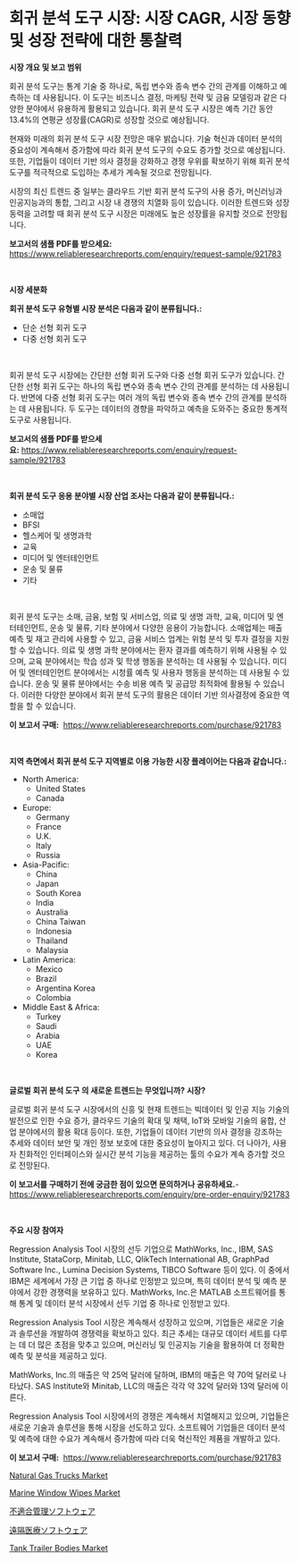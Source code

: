 <p><h1>회귀 분석 도구 시장: 시장 CAGR, 시장 동향 및 성장 전략에 대한 통찰력</h1></p><p><strong>시장 개요 및 보고 범위</strong></p>
<p><p>회귀 분석 도구는 통계 기술 중 하나로, 독립 변수와 종속 변수 간의 관계를 이해하고 예측하는 데 사용됩니다. 이 도구는 비즈니스 결정, 마케팅 전략 및 금융 모델링과 같은 다양한 분야에서 유용하게 활용되고 있습니다. 회귀 분석 도구 시장은 예측 기간 동안 13.4%의 연평균 성장률(CAGR)로 성장할 것으로 예상됩니다.</p><p>현재와 미래의 회귀 분석 도구 시장 전망은 매우 밝습니다. 기술 혁신과 데이터 분석의 중요성이 계속해서 증가함에 따라 회귀 분석 도구의 수요도 증가할 것으로 예상됩니다. 또한, 기업들이 데이터 기반 의사 결정을 강화하고 경쟁 우위를 확보하기 위해 회귀 분석 도구를 적극적으로 도입하는 추세가 계속될 것으로 전망됩니다.</p><p>시장의 최신 트렌드 중 일부는 클라우드 기반 회귀 분석 도구의 사용 증가, 머신러닝과 인공지능과의 통합, 그리고 시장 내 경쟁의 치열화 등이 있습니다. 이러한 트렌드와 성장 동력을 고려할 때 회귀 분석 도구 시장은 미래에도 높은 성장률을 유지할 것으로 전망됩니다.</p></p>
<p><strong>보고서의 샘플 PDF를 받으세요:</strong> <a href="https://www.reliableresearchreports.com/enquiry/request-sample/921783">https://www.reliableresearchreports.com/enquiry/request-sample/921783</a></p>
<p>&nbsp;</p>
<p><strong>시장 세분화</strong></p>
<p><strong>회귀 분석 도구 유형별 시장 분석은 다음과 같이 분류됩니다.:</strong></p>
<p><ul><li>단순 선형 회귀 도구</li><li>다중 선형 회귀 도구</li></ul></p>
<p>&nbsp;</p>
<p><p>회귀 분석 도구 시장에는 간단한 선형 회귀 도구와 다중 선형 회귀 도구가 있습니다. 간단한 선형 회귀 도구는 하나의 독립 변수와 종속 변수 간의 관계를 분석하는 데 사용됩니다. 반면에 다중 선형 회귀 도구는 여러 개의 독립 변수와 종속 변수 간의 관계를 분석하는 데 사용됩니다. 두 도구는 데이터의 경향을 파악하고 예측을 도와주는 중요한 통계적 도구로 사용됩니다.</p></p>
<p><strong>보고서의 샘플 PDF를 받으세요:</strong>&nbsp;<a href="https://www.reliableresearchreports.com/enquiry/request-sample/921783">https://www.reliableresearchreports.com/enquiry/request-sample/921783</a></p>
<p>&nbsp;</p>
<p><strong> 회귀 분석 도구 응용 분야별 시장 산업 조사는 다음과 같이 분류됩니다.:</strong></p>
<p><ul><li>소매업</li><li>BFSI</li><li>헬스케어 및 생명과학</li><li>교육</li><li>미디어 및 엔터테인먼트</li><li>운송 및 물류</li><li>기타</li></ul></p>
<p>&nbsp;</p>
<p><p>회귀 분석 도구는 소매, 금융, 보험 및 서비스업, 의료 및 생명 과학, 교육, 미디어 및 엔터테인먼트, 운송 및 물류, 기타 분야에서 다양한 응용이 가능합니다. 소매업체는 매출 예측 및 재고 관리에 사용할 수 있고, 금융 서비스 업계는 위험 분석 및 투자 결정을 지원할 수 있습니다. 의료 및 생명 과학 분야에서는 환자 결과를 예측하기 위해 사용될 수 있으며, 교육 분야에서는 학습 성과 및 학생 행동을 분석하는 데 사용될 수 있습니다. 미디어 및 엔터테인먼트 분야에서는 시청률 예측 및 사용자 행동을 분석하는 데 사용될 수 있습니다. 운송 및 물류 분야에서는 수송 비용 예측 및 공급망 최적화에 활용될 수 있습니다. 이러한 다양한 분야에서 회귀 분석 도구의 활용은 데이터 기반 의사결정에 중요한 역할을 할 수 있습니다.</p></p>
<p><strong>이 보고서 구매:</strong>&nbsp; <a href="https://www.reliableresearchreports.com/purchase/921783">https://www.reliableresearchreports.com/purchase/921783</a></p>
<p>&nbsp;</p>
<p><strong>지역 측면에서 회귀 분석 도구 지역별로 이용 가능한 시장 플레이어는 다음과 같습니다.:</strong></p>
<p><ul>
    <li>
        North America:
        <ul>
            <li>United States</li>
            <li>Canada</li>
        </ul>
    </li>
    <li>
        Europe:
        <ul>
            <li>Germany</li>
            <li>France</li>
            <li>U.K.</li>
            <li>Italy</li>
            <li>Russia</li>
        </ul>
    </li>
    <li>
        Asia-Pacific:
        <ul>
            <li>China</li>
            <li>Japan</li>
            <li>South Korea</li>
            <li>India</li>
            <li>Australia</li>
            <li>China Taiwan</li>
            <li>Indonesia</li>
            <li>Thailand</li>
            <li>Malaysia</li>
        </ul>
    </li>
    <li>
        Latin America:
        <ul>
            <li>Mexico</li>
            <li>Brazil</li>
            <li>Argentina Korea</li>
            <li>Colombia</li>
        </ul>
    </li>
    <li>
        Middle East & Africa:
        <ul>
            <li>Turkey</li>
            <li>Saudi</li>
            <li>Arabia</li>
            <li>UAE</li>
            <li>Korea</li>
        </ul>
    </li>
    </ul></p>
<p>&nbsp;</p>
<p><strong>글로벌 회귀 분석 도구 의 새로운 트렌드는 무엇입니까? 시장?</strong></p>
<p><p>글로벌 회귀 분석 도구 시장에서의 신흥 및 현재 트렌드는 빅데이터 및 인공 지능 기술의 발전으로 인한 수요 증가, 클라우드 기술의 확대 및 채택, IoT와 모바일 기술의 융합, 산업 분야에서의 활용 확대 등이다. 또한, 기업들이 데이터 기반의 의사 결정을 강조하는 추세와 데이터 보안 및 개인 정보 보호에 대한 중요성이 높아지고 있다. 더 나아가, 사용자 친화적인 인터페이스와 실시간 분석 기능을 제공하는 툴의 수요가 계속 증가할 것으로 전망된다.</p></p>
<p><strong>이 보고서를 구매하기 전에 궁금한 점이 있으면 문의하거나 공유하세요.</strong>- <a href="https://www.reliableresearchreports.com/enquiry/pre-order-enquiry/921783">https://www.reliableresearchreports.com/enquiry/pre-order-enquiry/921783</a></p>
<p>&nbsp;</p>
<p><strong>주요 시장 참여자</strong></p>
<p><p>Regression Analysis Tool 시장의 선두 기업으로 MathWorks, Inc., IBM, SAS Institute, StataCorp, Minitab, LLC, QlikTech International AB, GraphPad Software Inc., Lumina Decision Systems, TIBCO Software 등이 있다. 이 중에서 IBM은 세계에서 가장 큰 기업 중 하나로 인정받고 있으며, 특히 데이터 분석 및 예측 분야에서 강한 경쟁력을 보유하고 있다. MathWorks, Inc.은 MATLAB 소프트웨어를 통해 통계 및 데이터 분석 시장에서 선두 기업 중 하나로 인정받고 있다.</p><p>Regression Analysis Tool 시장은 계속해서 성장하고 있으며, 기업들은 새로운 기술과 솔루션을 개발하여 경쟁력을 확보하고 있다. 최근 추세는 대규모 데이터 세트를 다루는 데 더 많은 초점을 맞추고 있으며, 머신러닝 및 인공지능 기술을 활용하여 더 정확한 예측 및 분석을 제공하고 있다.</p><p>MathWorks, Inc.의 매출은 약 25억 달러에 달하며, IBM의 매출은 약 70억 달러로 나타났다. SAS Institute와 Minitab, LLC의 매출은 각각 약 32억 달러와 13억 달러에 이른다.</p><p>Regression Analysis Tool 시장에서의 경쟁은 계속해서 치열해지고 있으며, 기업들은 새로운 기술과 솔루션을 통해 시장을 선도하고 있다. 소프트웨어 기업들은 데이터 분석 및 예측에 대한 수요가 계속해서 증가함에 따라 더욱 혁신적인 제품을 개발하고 있다.</p></p>
<p><strong>이 보고서 구매:</strong>&nbsp;&nbsp;<a href="https://www.reliableresearchreports.com/purchase/921783">https://www.reliableresearchreports.com/purchase/921783</a></p>
<p><p><a href="https://issuu.com/reportprime-2/docs/natural-gas-trucks-market-size-2030.pptx">Natural Gas Trucks Market</a></p><p><a href="https://github.com/khansimonweber1lqujlwoz15d/Market-Research-Report-List-1/blob/main/marine-window-wipes-market.md">Marine Window Wipes Market</a></p><p><a href="https://github.com/lababdou/Market-Research-Report-List-2/blob/main/8530224182324.md">不適合管理ソフトウェア</a></p><p><a href="https://github.com/mohamedbakry57/Market-Research-Report-List-2/blob/main/6447224182323.md">遠隔医療ソフトウェア</a></p><p><a href="https://issuu.com/reportprime-2/docs/tank-trailer-bodies-market-size-2030.pptx">Tank Trailer Bodies Market</a></p></p>

